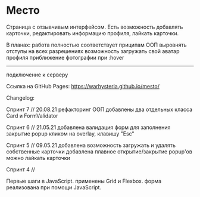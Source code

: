 # Место

Страница с отзывчивым интерфейсом. Есть возможность добавлять карточки, редактировать информацию профиля, лайкать карточки.

В планах:
работа полностью соответствует приципам ООП
выровнять отступы на всех разрешениях
возможность загружать свой аватар профиля
приближение фотографии при :hover
___________________________________
подключение к серверу



Ссылка на GitHub Pages:
https://warhysteria.github.io/mesto/



Changelog:

Спринт 7 // 20.08.21
рефакторинг ООП
добавлены два отдельных класса Card и FormValidator


Спринт 6 // 21.05.21
добавлена валидация форм для заполнения
закрытие popup кликом на overlay, клавишу "Esc"


Спринт 5 // 09.05.21
добавлена возможность загружать и удалять собственные карточки
добавлена плавное открытие/закрытие popup'ов
можно лайкать карточки


Спринт 4 // 

Первые шаги в JavaScript.
применены Grid и Flexbox.
форма реализована при помощи JavaScript.

